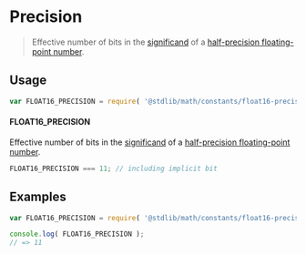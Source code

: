 # Precision

> Effective number of bits in the [significand][significand] of a [half-precision floating-point number][ieee754].

<section class="usage">

## Usage

``` javascript
var FLOAT16_PRECISION = require( '@stdlib/math/constants/float16-precision' );
```

#### FLOAT16_PRECISION

Effective number of bits in the [significand][significand] of a [half-precision floating-point number][ieee754].

``` javascript
FLOAT16_PRECISION === 11; // including implicit bit
```

<!-- </usage> -->


<section class="examples">

## Examples

<!-- TODO: better example -->

``` javascript
var FLOAT16_PRECISION = require( '@stdlib/math/constants/float16-precision' );

console.log( FLOAT16_PRECISION );
// => 11
```

<!-- </examples> -->


<section class="links">

[ieee754]: https://en.wikipedia.org/wiki/IEEE_754-1985
[significand]: https://en.wikipedia.org/wiki/Significand

<!-- </links> -->
